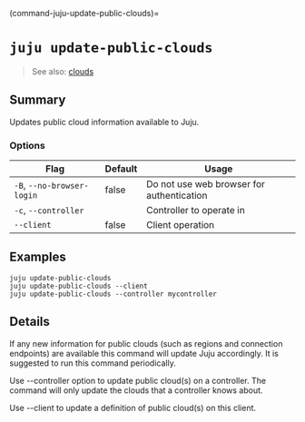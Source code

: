 (command-juju-update-public-clouds)=
# `juju update-public-clouds`
> See also: [clouds](#clouds)

## Summary
Updates public cloud information available to Juju.

### Options
| Flag | Default | Usage |
| --- | --- | --- |
| `-B`, `--no-browser-login` | false | Do not use web browser for authentication |
| `-c`, `--controller` |  | Controller to operate in |
| `--client` | false | Client operation |

## Examples

    juju update-public-clouds
    juju update-public-clouds --client
    juju update-public-clouds --controller mycontroller


## Details

If any new information for public clouds (such as regions and connection
endpoints) are available this command will update Juju accordingly. It is
suggested to run this command periodically.

Use --controller option to update public cloud(s) on a controller. The command
will only update the clouds that a controller knows about. 

Use --client to update a definition of public cloud(s) on this client.